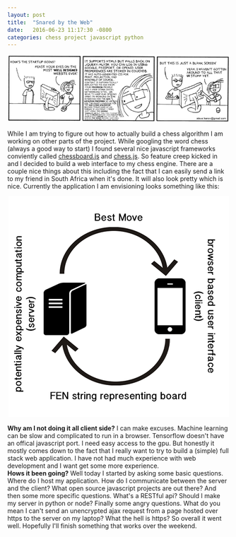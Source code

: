 ```yaml
---
layout: post
title:  "Snared by the Web"
date:   2016-06-23 11:17:30 -0800
categories: chess project javascript python
---
```


<p align="center">
	<img src="/webdev.png"> 
</p>

While I am trying to figure out how to actually build a chess algorithm I am working on other parts of the project. While googling the word chess (always a good way to start) I found several nice javascript frameworks conviently called [chessboard.js](http://chessboardjs.com/) and [chess.js](https://github.com/jhlywa/chess.js). So feature creep kicked in and I decided to build a web interface to my chess engine. There are a couple nice things about this including the fact that I can easily send a link to my friend in South Africa when it's done. It will also look pretty which is nice. Currently the application I am envisioning looks something like this:

<p align="center">
	<img src="/overview.png"> 
</p>

**Why am I not doing it all client side?**
I can make excuses. Machine learning can be slow and complicated to run in a browser. Tensorflow doesn't have an offical javascript port. I need easy access to the gpu. But honestly it mostly comes down to the fact that I really want to try to build a (simple) full stack web application. I have not had much experience with web development and I want get some more experience.    
**Hows it been going?**
Well today I started by asking some basic questions. Where do I host my application. How do I communicate between the server and the client? What open source javascript projects are out there? And then some more specific questions. What's a RESTful api? Should I make my server in python or node? Finally some angry questions. What do you mean I can't send an unencrypted ajax request from a page hosted over https to the server on my laptop? What the hell is https? So overall it went well. Hopefully I'll finish something that works over the weekend.